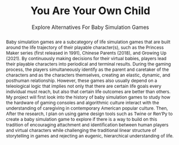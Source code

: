---
pid: g2024qu
done: true
title: You Are Your Own Child
subtitle: Explore Alternatives For Baby Simulation Games
category: Grad Fellowship Project
tags:
- technology-studies
cohort_year: '2024'
abstract: Baby simulation games are a subcategory of life simulation games that are
  built around the life trajectory of their playable character(s), such as the Princess
  Maker series (first released in 1991), Chinese Parents (2018), and Growing Up (2021).
  By continuously making decisions for their virtual babies, players lead their playable
  characters into periodical and terminal results. During the gaming process, the
  players simultaneously identify as the parent and caretaker of the characters and
  as the characters themselves, creating an elastic, dynamic, and posthuman relationship.
  However, these games also usually depend on a teleological logic that implies not
  only that there are certain life goals every individual must reach, but also that
  certain life outcomes are better than others. My project will first look into the
  history of baby simulation games to study how the hardware of gaming consoles and
  algorithmic culture interact with the understanding of caregiving in contemporary
  American popular culture. Then, After the research, I plan on using game design
  tools such as Twine or Ren’Py to create a baby simulation game to explore if there
  is a way to build on this tradition of encouraging attachment and identification
  between human players and virtual characters while challenging the traditional linear
  structure of storytelling in games and rejecting an eugenic, hierarchical understanding
  of life.
pis:
- qu
order: '070'
layout: project
---